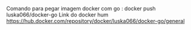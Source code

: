 Comando para pegar imagem docker com go : 
    docker push luska066/docker-go
Link do docker hum
https://hub.docker.com/repository/docker/luska066/docker-go/general
